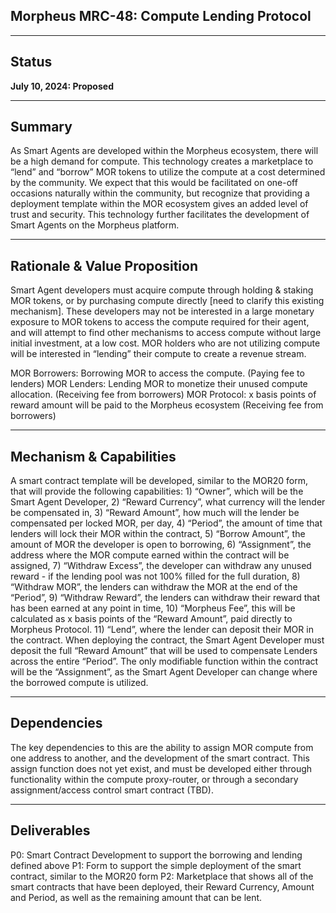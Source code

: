## Morpheus MRC-48: Compute Lending Protocol

---

## Status
**July 10, 2024: Proposed**

---

## Summary
As Smart Agents are developed within the Morpheus ecosystem, there will be a high demand for compute. This technology creates a marketplace to “lend” and “borrow” MOR tokens to utilize the compute at a cost determined by the community. We expect that this would be facilitated on one-off occasions naturally within the community, but recognize that providing a deployment template within the MOR ecosystem gives an added level of trust and security. This technology further facilitates the development of Smart Agents on the Morpheus platform.

---

## Rationale & Value Proposition
Smart Agent developers must acquire compute through holding & staking MOR tokens, or by purchasing compute directly [need to clarify this existing mechanism]. These developers may not be interested in a large monetary exposure to MOR tokens to access the compute required for their agent, and will attempt to find other mechanisms to access compute without large initial investment, at a low cost. MOR holders who are not utilizing compute will be interested in “lending” their compute to create a revenue stream. 

MOR Borrowers: Borrowing MOR to access the compute. (Paying fee to lenders)
MOR Lenders: Lending MOR to monetize their unused compute allocation. (Receiving fee from borrowers)
MOR Protocol: x basis points of reward amount will be paid to the Morpheus ecosystem (Receiving fee from borrowers)

---

## Mechanism & Capabilities
A smart contract template will be developed, similar to the MOR20 form, that will provide the following capabilities: 1) “Owner”, which will be the Smart Agent Developer, 2) “Reward Currency”, what currency will the lender be compensated in, 3) “Reward Amount”, how much will the lender be compensated per locked MOR, per day, 4) “Period”, the amount of time that lenders will lock their MOR within the contract, 5) “Borrow Amount”, the amount of MOR the developer is open to borrowing, 6) “Assignment”, the address where the MOR compute earned within the contract will be assigned, 7) “Withdraw Excess”, the developer can withdraw any unused reward - if the lending pool was not 100% filled for the full duration, 8) “Withdraw MOR”, the lenders can withdraw the MOR at the end of the “Period”, 9) “Withdraw Reward”, the lenders can withdraw their reward that has been earned at any point in time, 10) “Morpheus Fee”, this will be calculated as x basis points of the “Reward Amount”, paid directly to Morpheus Protocol. 11) “Lend”, where the lender can deposit their MOR in the contract. When deploying the contract, the Smart Agent Developer must deposit the full “Reward Amount” that will be used to compensate Lenders across the entire “Period”. The only modifiable function within the contract will be the “Assignment”, as the Smart Agent Developer can change where the borrowed compute is utilized.

---

## Dependencies
The key dependencies to this are the ability to assign MOR compute from one address to another, and the development of the smart contract. This assign function does not yet exist, and must be developed either through functionality within the compute proxy-router, or through a secondary assignment/access control smart contract (TBD). 


---

## Deliverables
P0: Smart Contract Development to support the borrowing and lending defined above
P1: Form to support the simple deployment of the smart contract, similar to the MOR20 form
P2: Marketplace that shows all of the smart contracts that have been deployed, their Reward Currency, Amount and Period, as well as the remaining amount that can be lent.  
